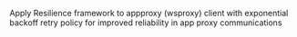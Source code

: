 Apply Resilience framework to appproxy (wsproxy) client with exponential backoff retry policy for improved reliability in app proxy communications